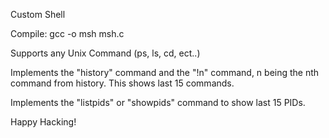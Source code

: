 Custom Shell

Compile:
  gcc -o msh msh.c

Supports any Unix Command (ps, ls, cd, ect..)

Implements the "history" command and the "!n" command, n being the nth command from history. This shows last 15 commands.

Implements the "listpids" or "showpids" command to show last 15 PIDs.

Happy Hacking!
